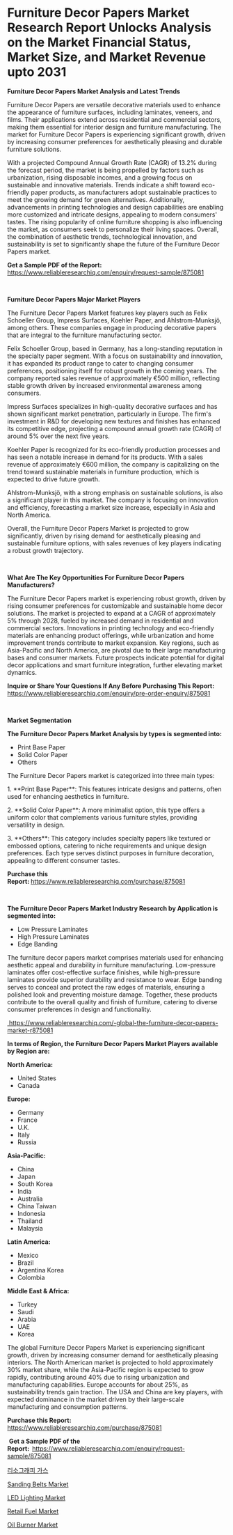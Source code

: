 <p><h1>Furniture Decor Papers Market Research Report Unlocks Analysis on the Market Financial Status, Market Size, and Market Revenue upto 2031</h1></p><p><strong>Furniture Decor Papers Market Analysis and Latest Trends</strong></p>
<p><p>Furniture Decor Papers are versatile decorative materials used to enhance the appearance of furniture surfaces, including laminates, veneers, and films. Their applications extend across residential and commercial sectors, making them essential for interior design and furniture manufacturing. The market for Furniture Decor Papers is experiencing significant growth, driven by increasing consumer preferences for aesthetically pleasing and durable furniture solutions. </p><p>With a projected Compound Annual Growth Rate (CAGR) of 13.2% during the forecast period, the market is being propelled by factors such as urbanization, rising disposable incomes, and a growing focus on sustainable and innovative materials. Trends indicate a shift toward eco-friendly paper products, as manufacturers adopt sustainable practices to meet the growing demand for green alternatives. Additionally, advancements in printing technologies and design capabilities are enabling more customized and intricate designs, appealing to modern consumers' tastes. The rising popularity of online furniture shopping is also influencing the market, as consumers seek to personalize their living spaces. Overall, the combination of aesthetic trends, technological innovation, and sustainability is set to significantly shape the future of the Furniture Decor Papers market.</p></p>
<p><strong>Get a Sample PDF of the Report:&nbsp;</strong> <a href="https://www.reliableresearchiq.com/enquiry/request-sample/875081">https://www.reliableresearchiq.com/enquiry/request-sample/875081</a></p>
<p>&nbsp;</p>
<p><strong>Furniture Decor Papers Major Market Players</strong></p>
<p><p>The Furniture Decor Papers Market features key players such as Felix Schoeller Group, Impress Surfaces, Koehler Paper, and Ahlstrom-Munksjö, among others. These companies engage in producing decorative papers that are integral to the furniture manufacturing sector.</p><p>Felix Schoeller Group, based in Germany, has a long-standing reputation in the specialty paper segment. With a focus on sustainability and innovation, it has expanded its product range to cater to changing consumer preferences, positioning itself for robust growth in the coming years. The company reported sales revenue of approximately €500 million, reflecting stable growth driven by increased environmental awareness among consumers.</p><p>Impress Surfaces specializes in high-quality decorative surfaces and has shown significant market penetration, particularly in Europe. The firm's investment in R&D for developing new textures and finishes has enhanced its competitive edge, projecting a compound annual growth rate (CAGR) of around 5% over the next five years.</p><p>Koehler Paper is recognized for its eco-friendly production processes and has seen a notable increase in demand for its products. With a sales revenue of approximately €600 million, the company is capitalizing on the trend toward sustainable materials in furniture production, which is expected to drive future growth.</p><p>Ahlstrom-Munksjö, with a strong emphasis on sustainable solutions, is also a significant player in this market. The company is focusing on innovation and efficiency, forecasting a market size increase, especially in Asia and North America.</p><p>Overall, the Furniture Decor Papers Market is projected to grow significantly, driven by rising demand for aesthetically pleasing and sustainable furniture options, with sales revenues of key players indicating a robust growth trajectory.</p></p>
<p>&nbsp;</p>
<p><strong>What Are The Key Opportunities For Furniture Decor Papers Manufacturers?</strong></p>
<p><p>The Furniture Decor Papers market is experiencing robust growth, driven by rising consumer preferences for customizable and sustainable home decor solutions. The market is projected to expand at a CAGR of approximately 5% through 2028, fueled by increased demand in residential and commercial sectors. Innovations in printing technology and eco-friendly materials are enhancing product offerings, while urbanization and home improvement trends contribute to market expansion. Key regions, such as Asia-Pacific and North America, are pivotal due to their large manufacturing bases and consumer markets. Future prospects indicate potential for digital decor applications and smart furniture integration, further elevating market dynamics.</p></p>
<p><strong>Inquire or Share Your Questions If Any Before Purchasing This Report:</strong> <a href="https://www.reliableresearchiq.com/enquiry/pre-order-enquiry/875081">https://www.reliableresearchiq.com/enquiry/pre-order-enquiry/875081</a></p>
<p>&nbsp;</p>
<p><strong>Market Segmentation</strong></p>
<p><strong>The Furniture Decor Papers Market Analysis by types is segmented into:</strong></p>
<p><ul><li>Print Base Paper</li><li>Solid Color Paper</li><li>Others</li></ul></p>
<p><p>The Furniture Decor Papers market is categorized into three main types: </p><p>1. **Print Base Paper**: This features intricate designs and patterns, often used for enhancing aesthetics in furniture. </p><p>2. **Solid Color Paper**: A more minimalist option, this type offers a uniform color that complements various furniture styles, providing versatility in design. </p><p>3. **Others**: This category includes specialty papers like textured or embossed options, catering to niche requirements and unique design preferences. Each type serves distinct purposes in furniture decoration, appealing to different consumer tastes.</p></p>
<p><strong>Purchase this Report:&nbsp;</strong><a href="https://www.reliableresearchiq.com/purchase/875081">https://www.reliableresearchiq.com/purchase/875081</a></p>
<p>&nbsp;</p>
<p><strong>The Furniture Decor Papers Market Industry Research by Application is segmented into:</strong></p>
<p><ul><li>Low Pressure Laminates</li><li>High Pressure Laminates</li><li>Edge Banding</li></ul></p>
<p><p>The furniture decor papers market comprises materials used for enhancing aesthetic appeal and durability in furniture manufacturing. Low-pressure laminates offer cost-effective surface finishes, while high-pressure laminates provide superior durability and resistance to wear. Edge banding serves to conceal and protect the raw edges of materials, ensuring a polished look and preventing moisture damage. Together, these products contribute to the overall quality and finish of furniture, catering to diverse consumer preferences in design and functionality.</p></p>
<p><a href="https://www.reliableresearchiq.com/-global-the-furniture-decor-papers-market-r875081">&nbsp;https://www.reliableresearchiq.com/-global-the-furniture-decor-papers-market-r875081</a></p>
<p><strong>In terms of Region, the Furniture Decor Papers Market Players available by Region are:</strong></p>
<p>
    <p> <strong> North America: </strong>
        <ul>
            <li>United States</li>
            <li>Canada</li>
        </ul>
        </p> 
    <p> <strong> Europe: </strong>
        <ul>
            <li>Germany</li>
            <li>France</li>
            <li>U.K.</li>
            <li>Italy</li>
            <li>Russia</li>
        </ul>
        </p> 
    <p> <strong> Asia-Pacific: </strong>
        <ul>
            <li>China</li>
            <li>Japan</li>
            <li>South Korea</li>
            <li>India</li>
            <li>Australia</li>
            <li>China Taiwan</li>
            <li>Indonesia</li>
            <li>Thailand</li>
            <li>Malaysia</li>
        </ul>
        </p> 
    <p> <strong> Latin America: </strong>
        <ul>
            <li>Mexico</li>
            <li>Brazil</li>
            <li>Argentina Korea</li>
            <li>Colombia</li>
        </ul>
        </p> 
    <p> <strong> Middle East & Africa: </strong>
        <ul>
            <li>Turkey</li>
            <li>Saudi</li>
            <li>Arabia</li>
            <li>UAE</li>
            <li>Korea</li>
        </ul>
    </p>
    </p>
<p><p>The global Furniture Decor Papers Market is experiencing significant growth, driven by increasing consumer demand for aesthetically pleasing interiors. The North American market is projected to hold approximately 30% market share, while the Asia-Pacific region is expected to grow rapidly, contributing around 40% due to rising urbanization and manufacturing capabilities. Europe accounts for about 25%, as sustainability trends gain traction. The USA and China are key players, with expected dominance in the market driven by their large-scale manufacturing and consumption patterns.</p></p>
<p><strong>Purchase this Report: </strong><a href="https://www.reliableresearchiq.com/purchase/875081">https://www.reliableresearchiq.com/purchase/875081</a></p>
<p>&nbsp;<strong>Get a Sample PDF of the Report:&nbsp;&nbsp;</strong><a href="https://www.reliableresearchiq.com/enquiry/request-sample/875081">https://www.reliableresearchiq.com/enquiry/request-sample/875081</a></p>
<p><strong></strong></p>
<p><p><a href="https://medium.com/@dazmoore2010_16676/%EB%A6%AC%EC%86%8C%EA%B7%B8%EB%9E%98%ED%94%BC-%EA%B0%80%EC%8A%A4-%EC%8B%9C%EC%9E%A5-%EC%A7%80%ED%91%9C-%EC%8B%9C%EC%9E%A5-%EA%B7%9C%EB%AA%A8-%EC%A7%80%EC%97%AD%EB%B3%84-%EB%B6%84%EB%B0%B0-%EC%8B%9C%EC%9E%A5-%EC%B0%B8%EC%97%AC%EC%9E%90-%EB%B6%84%EC%84%9D-%EB%B0%8F-%EC%98%88%EC%B8%A1-2024-2031-2f27665104b9">리소그래피 가스</a></p><p><a href="https://issuu.com/reportprime-2/docs/sanding-belts-market-size-2030.pptx_27d2d937756e96">Sanding Belts Market</a></p><p><a href="https://www.linkedin.com/pulse/led-lighting-market-growth-segmentation-regional-analysis--odlnf?trackingId=Fwj9P9grQhuMwzTzEoovBQ%3D%3D">LED Lighting Market</a></p><p><a href="https://medium.com/@kareeout89567/the-market-study-covers-the-retail-fuel-market-across-various-segments-368322551cc9?postPublishedType=initial">Retail Fuel Market</a></p><p><a href="https://www.linkedin.com/pulse/global-oil-burner-market-exploring-share-trends-future-growth-z8zee?trackingId=%2F3sie58ISZCRrqJL%2Bwy0XQ%3D%3D">Oil Burner Market</a></p></p>